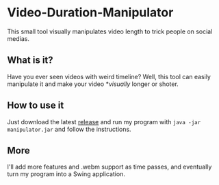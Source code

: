 # Video-Duration-Manipulator
This small tool visually manipulates video length to trick people on social medias.

## What is it?
Have you ever seen videos with weird timeline? Well, this tool can easily manipulate it and make your video **visually* longer or shoter.

## How to use it
Just download the latest [release](https://github.com/Odex64/Video-Duration-Manipulator/releases) and run my program with `java -jar manipulator.jar` and follow the instructions.

## More
I'll add more features and .webm support as time passes, and eventually turn my program into a Swing application.
